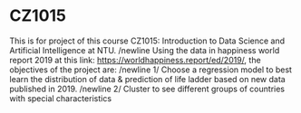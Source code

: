 # CZ1015
This is for project of this course CZ1015: Introduction to Data Science and Artificial Intelligence at NTU.
/newline
Using the data in happiness world report 2019 at this link: https://worldhappiness.report/ed/2019/, the objectives of the project are:
/newline 1/ Choose a regression model to best learn the distribution of data & prediction of life ladder based on new data published in 2019.
/newline 2/ Cluster to see different groups of countries with special characteristics
